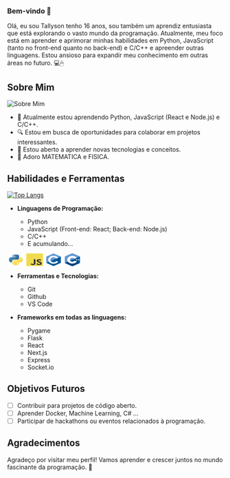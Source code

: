 ### Bem-vindo 👋

Olá, eu sou Tallyson tenho 16 anos, sou também um aprendiz entusiasta que está explorando o vasto mundo da programação. Atualmente, meu foco está em aprender e aprimorar minhas habilidades em Python, JavaScript (tanto no front-end quanto no back-end) e C/C++ e apreender outras linguagens. Estou ansioso para expandir meu conhecimento em outras áreas no futuro. 💻🖱

## Sobre Mim

![Sobre Mim](https://github-readme-stats.vercel.app/api?username=Tallyson-Ruan-Neves&show_icons=true&theme=gotham&locale=pt-br&hide=contribs,prs)

- 🌱 Atualmente estou aprendendo Python, JavaScript (React e Node.js) e C/C++.
- 🔍 Estou em busca de oportunidades para colaborar em projetos interessantes.
- 🤔 Estou aberto a aprender novas tecnologias e conceitos.
- 📖 Adoro MATEMATICA e FISICA.

## Habilidades e Ferramentas
[![Top Langs](https://github-readme-stats.vercel.app/api/top-langs/?username=Tallyson-Ruan-Neves&show_icons=true&theme=gotham&locale=pt-br&layout=compact)](https://github.com/Tallyson-Ruan-Neves/github-readme-stats)
- **Linguagens de Programação:**

  - Python
  - JavaScript (Front-end: React; Back-end: Node.js)
  - C/C++
  - E acumulando...
<div style="display: inline_block">
  <img align="center" alt="Py" height="30" width="40" src="https://raw.githubusercontent.com/devicons/devicon/master/icons/python/python-original.svg"/>
  <img align="center" alt="Js" height="30" width="40" src="https://raw.githubusercontent.com/devicons/devicon/master/icons/javascript/javascript-original.svg"/>
  <img align="center" alt="C" height="30" width="40" src="https://raw.githubusercontent.com/devicons/devicon/master/icons/c/c-original.svg"/>
  <img align="center" alt="C++" height="30" width="40" src="https://raw.githubusercontent.com/devicons/devicon/master/icons/cplusplus/cplusplus-original.svg"/>
</div>

- **Ferramentas e Tecnologias:**
  - Git
  - Github
  - VS Code
  
- **Frameworks em todas as linguagens:**
  - Pygame
  - Flask
  - React
  - Next.js
  - Express
  - Socket.io
<!--
## Projetos

Destaco alguns dos meus projetos mais recentes:

- [Nome do Projeto 1](link para o projeto)
- [Nome do Projeto 2](link para o projeto)
-->

## Objetivos Futuros

- [ ] Contribuir para projetos de código aberto.
- [ ] Aprender Docker, Machine Learning, C# ...
- [ ] Participar de hackathons ou eventos relacionados à programação.
<!--
## Contato

Sinta-se à vontade para entrar em contato comigo por meio das seguintes plataformas:

- [LinkedIn](link para o LinkedIn)
- [Email](seu@email.com)
-->

## Agradecimentos

Agradeço por visitar meu perfil! Vamos aprender e crescer juntos no mundo fascinante da programação. 🚀


<!--
**Tallyson-Ruan-Neves/Tallyson-Ruan-Neves** is a ✨ _special_ ✨ repository because its `README.md` (this file) appears on your GitHub profile.

Here are some ideas to get you started:

- 🔭 I’m currently working on ...
- 🌱 I’m currently learning ...
- 👯 I’m looking to collaborate on ...
- 🤔 I’m looking for help with ...
- 💬 Ask me about ...
- 📫 How to reach me: ...
- 😄 Pronouns: ...
- ⚡ Fun fact: ...
-->

